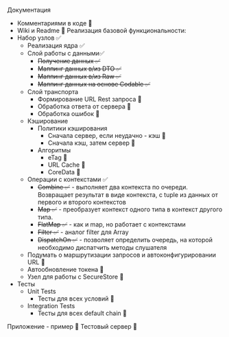 Документация
  - Комментариями в коде 🚫
  - Wiki и Readme 🚫
Реализация базовой функциональности:
- Набор узлов ✅
  - Реализация ядра ✅
  - Слой работы с данными✅
    - ~~Получение данных ✅~~
    - ~~Маппинг данных в/из DTO ✅~~
    - ~~Маппинг данных в/из Raw ✅~~
    - ~~Маппинг данных на основе Codable ✅~~
  - Слой транспорта 
    - Формирование URL Rest запроса 🚫
    - Обработка ответа от сервера 🚫
    - Обработка ошибок 🚫
  - Кэширование
    - Политики кэширования
      - Сначала сервер, если неудачно - кэш 🚫
      - Сначала кэш, затем сервер 🚫
    - Алгоритмы
      - eTag 🚫
      - URL Cache 🚫
      - CoreData 🚫
  - Операции с контекстами ✅
    - ~~Combine ✅~~ - выполняет два контекста по очереди. Возвращает результат в виде контекста, с tuple из данных от первого и второго контекстов
    - ~~Map ✅~~ - преобразует контекст одного типа в контекст другого типа. 
    - ~~FlatMap ✅~~ - как и map, но работает с контекстами
    - ~~Filter ✅~~ - аналог filter для Array
    - ~~DispatchOn ✅~~ - позволяет определить очередь, на которой необходимо диспатчить методы слушателя
  - Подумать о маршрутизации запросов и автоконфигурировании URL 🚫
  - Автообновление токена 🚫
  - Узел для работы с SecureStore 🚫
- Тесты
  - Unit Tests
    - Тесты для всех условий 🚫
  - Integration Tests
    - Тесты для всех default chain 🚫

Приложение - пример 🚫
Тестовый сервер 🚫
